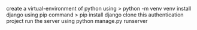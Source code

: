 create a virtual-environment of python using > python -m venv venv
install django using pip command > pip install django
clone this authentication project 
run the server using python manage.py runserver
